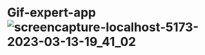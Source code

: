 # Gif-expert-app![screencapture-localhost-5173-2023-03-13-19_41_02](https://user-images.githubusercontent.com/92962731/224848588-cc721588-5443-4dcf-aa9a-3d66236907aa.png)
